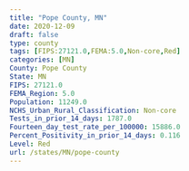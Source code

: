 ```yaml
---
title: "Pope County, MN"
date: 2020-12-09
draft: false
type: county
tags: [FIPS:27121.0,FEMA:5.0,Non-core,Red]
categories: [MN]
County: Pope County
State: MN
FIPS: 27121.0
FEMA_Region: 5.0
Population: 11249.0
NCHS_Urban_Rural_Classification: Non-core
Tests_in_prior_14_days: 1787.0
Fourteen_day_test_rate_per_100000: 15886.0
Percent_Positivity_in_prior_14_days: 0.116
Level: Red
url: /states/MN/pope-county
---
```



